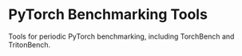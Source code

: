 # PyTorch Benchmarking Tools

Tools for periodic PyTorch benchmarking, including TorchBench and TritonBench.
